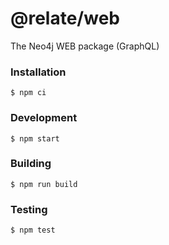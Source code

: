 # @relate/web
The Neo4j WEB package (GraphQL)

### Installation
```
$ npm ci
```

### Development
```
$ npm start
```

### Building
```
$ npm run build
```

### Testing
```
$ npm test
```
